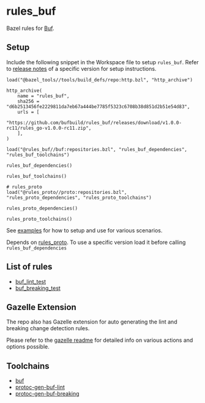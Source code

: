 # rules_buf

Bazel rules for [Buf](https://buf.build/).

## Setup 

Include the following snippet in the Workspace file to setup `rules_buf`. Refer to [release notes](https://github.com/bufbuild/rules_buf/releases) of a specific version for setup instructions.
```starlark
load("@bazel_tools//tools/build_defs/repo:http.bzl", "http_archive")

http_archive(
    name = "rules_buf",
    sha256 = "d6b2513456fe2229811da7eb67a444be7785f5323c6708b38d851d2b51e54d83",
    urls = [        
        "https://github.com/bufbuild/rules_buf/releases/download/v1.0.0-rc11/rules_go-v1.0.0-rc11.zip",
    ],
)

load("@rules_buf//buf:repositories.bzl", "rules_buf_dependencies", "rules_buf_toolchains")

rules_buf_dependencies()

rules_buf_toolchains()

# rules_proto
load("@rules_proto//proto:repositories.bzl", "rules_proto_dependencies", "rules_proto_toolchains")

rules_proto_dependencies()

rules_proto_toolchains()
```

See [examples](examples) for how to setup and use for various scenarios.

Depends on [rules_proto](https://github.com/bazelbuild/rules_proto). To use a specific version load it before calling `rules_buf_dependencies`

## List of rules
- [buf_lint_test](/buf#buf_lint_test)
- [buf_breaking_test](/buf#buf_lint_test)

## Gazelle Extension

The repo also has Gazelle extension for auto generating the lint and breaking change detection rules.

Please refer to the [gazelle readme](/gazelle/buf) for detailed info on various actions and options possible.

## Toolchains

- [buf](/tools)
- [protoc-gen-buf-lint](/tools)
- [protoc-gen-buf-breaking](/tools)
